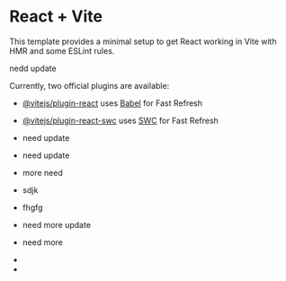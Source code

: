 # React + Vite

This template provides a minimal setup to get React working in Vite with HMR and some ESLint rules.

nedd update

Currently, two official plugins are available:

- [@vitejs/plugin-react](https://github.com/vitejs/vite-plugin-react/blob/main/packages/plugin-react/README.md) uses [Babel](https://babeljs.io/) for Fast Refresh
- [@vitejs/plugin-react-swc](https://github.com/vitejs/vite-plugin-react-swc) uses [SWC](https://swc.rs/) for Fast Refresh

- need update
- need update
- more need
- sdjk
- fhgfg
- need more update
- need more
- 
- 

